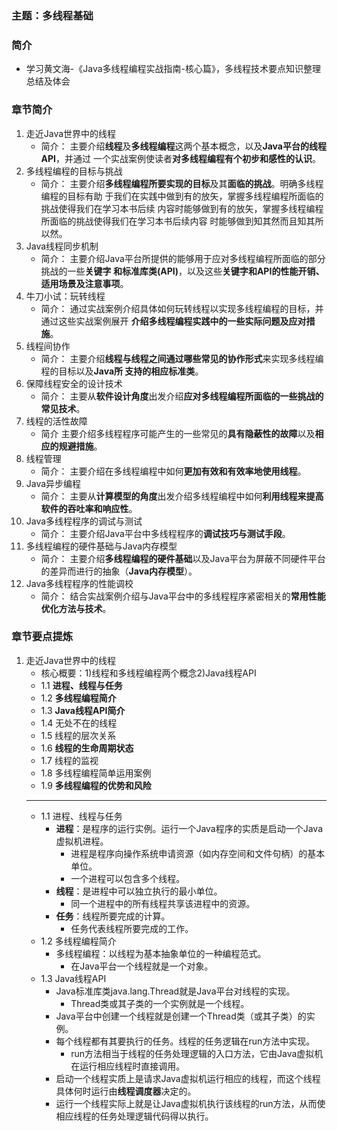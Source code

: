 ### 主题：多线程基础

### 简介
   + 学习黄文海-《Java多线程编程实战指南-核心篇》，多线程技术要点知识整理总结及体会

### 章节简介
   1. 走近Java世界中的线程
        - 简介：
        主要介绍**线程**及**多线程编程**这两个基本概念，以及**Java平台的线程API**，并通过
        一个实战案例使读者**对多线程编程有个初步和感性的认识**。
   2. 多线程编程的目标与挑战
        - 简介：
        主要介绍**多线程编程所要实现的目标**及其**面临的挑战**。明确多线程编程的目标有助
        于我们在实践中做到有的放矢，掌握多线程编程所面临的挑战使得我们在学习本书后续
        内容时能够做到有的放矢，掌握多线程编程所面临的挑战使得我们在学习本书后续内容
        时能够做到知其然而且知其所以然。
   3. Java线程同步机制
        - 简介：
        主要介绍Java平台所提供的能够用于应对多线程编程所面临的部分挑战的一些**关键字
        和标准库类(API)**，以及这些**关键字和API的性能开销、适用场景及注意事项**。
   4. 牛刀小试：玩转线程
        - 简介：
        通过实战案例介绍具体如何玩转线程以实现多线程编程的目标，并通过这些实战案例展开
        **介绍多线程编程实践中的一些实际问题及应对措施**。
   5. 线程间协作
        - 简介：
        主要介绍**线程与线程之间通过哪些常见的协作形式**来实现多线程编程的目标以及**Java所
        支持的相应标准类**。
   6. 保障线程安全的设计技术
        - 简介：
        主要从**软件设计角度**出发介绍**应对多线程编程所面临的一些挑战的常见技术**。
   7. 线程的活性故障
        - 简介
        主要介绍多线程程序可能产生的一些常见的**具有隐蔽性的故障**以及**相应的规避措施**。
   8. 线程管理
        - 简介：
        主要介绍在多线程编程中如何**更加有效和有效率地使用线程**。
   9. Java异步编程
        - 简介：
        主要从**计算模型的角度**出发介绍多线程编程中如何**利用线程来提高软件的吞吐率和响应性**。
   10. Java多线程程序的调试与测试
        - 简介：
        主要介绍Java平台中多线程程序的**调试技巧与测试手段**。
   11. 多线程编程的硬件基础与Java内存模型
        - 简介：
        主要介绍**多线程编程的硬件基础**以及Java平台为屏蔽不同硬件平台的差异而进行的抽象（**Java内存模型**）。
   12. Java多线程程序的性能调校
        - 简介：
        结合实战案例介绍与Java平台中的多线程程序紧密相关的**常用性能优化方法与技术**。
        
### 章节要点提炼
   1. 走近Java世界中的线程
        - 核心概要：1)线程和多线程编程两个概念2)Java线程API
        - 1.1 **进程、线程与任务**
        - 1.2 **多线程编程简介**
        - 1.3 **Java线程API简介**
        - 1.4 无处不在的线程
        - 1.5 线程的层次关系
        - 1.6 **线程的生命周期状态**
        - 1.7 线程的监视
        - 1.8 多线程编程简单运用案例
        - 1.9 **多线程编程的优势和风险**
        ---
        - 1.1 进程、线程与任务
            - **进程**：是程序的运行实例。运行一个Java程序的实质是启动一个Java虚拟机进程。
                - 进程是程序向操作系统申请资源（如内存空间和文件句柄）的基本单位。
                - 一个进程可以包含多个线程。
            - **线程**：是进程中可以独立执行的最小单位。
                - 同一个进程中的所有线程共享该进程中的资源。
            - **任务**：线程所要完成的计算。
                - 任务代表线程所要完成的工作。
        - 1.2 多线程编程简介
            - 多线程编程：以线程为基本抽象单位的一种编程范式。
                - 在Java平台一个线程就是一个对象。
        - 1.3 Java线程API
            - Java标准库类java.lang.Thread就是Java平台对线程的实现。
                - Thread类或其子类的一个实例就是一个线程。
            - Java平台中创建一个线程就是创建一个Thread类（或其子类）的实例。
            - 每个线程都有其要执行的任务。线程的任务逻辑在run方法中实现。
                - run方法相当于线程的任务处理逻辑的入口方法，它由Java虚拟机在运行相应线程时直接调用。
            - 启动一个线程实质上是请求Java虚拟机运行相应的线程，而这个线程具体何时运行由**线程调度器**决定的。
            - 运行一个线程实际上就是让Java虚拟机执行该线程的run方法，从而使相应线程的任务处理逻辑代码得以执行。
                
                       
         

